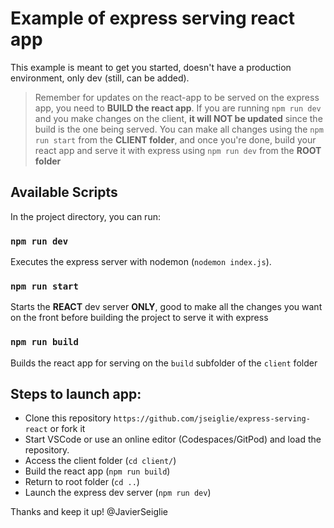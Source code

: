# Example of express serving react app

This example is meant to get you started, doesn't have a production environment, only dev (still, can be added).

>Remember for updates on the react-app to be served on the express app, you need to **BUILD the react app**. If you are running `npm run dev` and you make changes on the client, **it will NOT be updated** since the build is the one being served.
You can make all changes using the `npm run start` from the **CLIENT folder**, and once you're done, build your react app and serve it with express using `npm run dev` from the **ROOT folder**


## Available Scripts

In the project directory, you can run:

### `npm run dev`

Executes the express server with nodemon (`nodemon index.js`).


### `npm run start`

Starts the **REACT** dev server **ONLY**, good to make all the changes you want on the front before building the project to serve it with express 


### `npm run build`

Builds the react app for serving on the `build` subfolder of the `client` folder 

## Steps to launch app:

- Clone this repository `https://github.com/jseiglie/express-serving-react` or fork it
- Start VSCode or use an online editor (Codespaces/GitPod) and load the repository.
- Access the client folder (`cd client/`)
- Build the react app (`npm run build`)
- Return to root folder (`cd ..`)
- Launch the express dev server (`npm run dev`)


Thanks and keep it up!
@JavierSeiglie